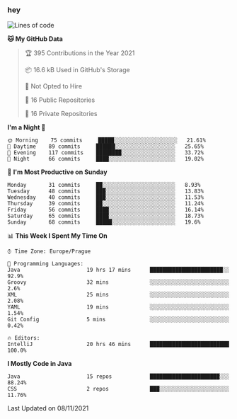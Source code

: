 ### hey

<!--START_SECTION:waka-->
![Lines of code](https://img.shields.io/badge/From%20Hello%20World%20I%27ve%20Written-110077%20lines%20of%20code-blue)

**🐱 My GitHub Data** 

> 🏆 395 Contributions in the Year 2021
 > 
> 📦 16.6 kB Used in GitHub's Storage 
 > 
> 🚫 Not Opted to Hire
 > 
> 📜 16 Public Repositories 
 > 
> 🔑 16 Private Repositories  
 > 
**I'm a Night 🦉** 

```text
🌞 Morning    75 commits     █████░░░░░░░░░░░░░░░░░░░░   21.61% 
🌆 Daytime    89 commits     ██████░░░░░░░░░░░░░░░░░░░   25.65% 
🌃 Evening    117 commits    ████████░░░░░░░░░░░░░░░░░   33.72% 
🌙 Night      66 commits     ████░░░░░░░░░░░░░░░░░░░░░   19.02%

```
📅 **I'm Most Productive on Sunday** 

```text
Monday       31 commits     ██░░░░░░░░░░░░░░░░░░░░░░░   8.93% 
Tuesday      48 commits     ███░░░░░░░░░░░░░░░░░░░░░░   13.83% 
Wednesday    40 commits     ███░░░░░░░░░░░░░░░░░░░░░░   11.53% 
Thursday     39 commits     ██░░░░░░░░░░░░░░░░░░░░░░░   11.24% 
Friday       56 commits     ████░░░░░░░░░░░░░░░░░░░░░   16.14% 
Saturday     65 commits     ████░░░░░░░░░░░░░░░░░░░░░   18.73% 
Sunday       68 commits     █████░░░░░░░░░░░░░░░░░░░░   19.6%

```


📊 **This Week I Spent My Time On** 

```text
⌚︎ Time Zone: Europe/Prague

💬 Programming Languages: 
Java                     19 hrs 17 mins      ███████████████████████░░   92.9% 
Groovy                   32 mins             ░░░░░░░░░░░░░░░░░░░░░░░░░   2.6% 
XML                      25 mins             ░░░░░░░░░░░░░░░░░░░░░░░░░   2.08% 
YAML                     19 mins             ░░░░░░░░░░░░░░░░░░░░░░░░░   1.54% 
Git Config               5 mins              ░░░░░░░░░░░░░░░░░░░░░░░░░   0.42%

🔥 Editors: 
IntelliJ                 20 hrs 46 mins      █████████████████████████   100.0%

```

**I Mostly Code in Java** 

```text
Java                     15 repos            ██████████████████████░░░   88.24% 
CSS                      2 repos             ███░░░░░░░░░░░░░░░░░░░░░░   11.76%

```



 Last Updated on 08/11/2021
<!--END_SECTION:waka-->
